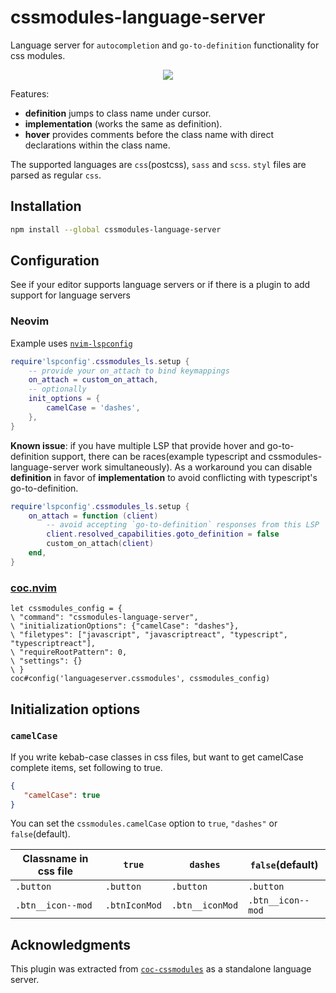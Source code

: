 # cssmodules-language-server

Language server for `autocompletion` and `go-to-definition` functionality for css modules.

<p align="center"><img src="https://user-images.githubusercontent.com/5817809/76164832-0adaf600-6163-11ea-8c8e-548b7aeb1213.gif"></p>

Features:

- **definition** jumps to class name under cursor.
- **implementation** (works the same as definition).
- **hover** provides comments before the class name with direct declarations within the class name.

The supported languages are `css`(postcss), `sass` and `scss`. `styl` files are parsed as regular `css`.

## Installation

```sh
npm install --global cssmodules-language-server
```

## Configuration

See if your editor supports language servers or if there is a plugin to add support for language servers

### Neovim

Example uses [`nvim-lspconfig`](https://github.com/neovim/nvim-lspconfig)

```lua
require'lspconfig'.cssmodules_ls.setup {
    -- provide your on_attach to bind keymappings
    on_attach = custom_on_attach,
    -- optionally
    init_options = {
        camelCase = 'dashes',
    },
}
```

**Known issue**: if you have multiple LSP that provide hover and go-to-definition support, there can be races(example typescript and cssmodules-language-server work simultaneously). As a workaround you can disable **definition** in favor of **implementation** to avoid conflicting with typescript's go-to-definition.

```lua
require'lspconfig'.cssmodules_ls.setup {
    on_attach = function (client)
        -- avoid accepting `go-to-definition` responses from this LSP
        client.resolved_capabilities.goto_definition = false
        custom_on_attach(client)
    end,
}
```

### [coc.nvim](https://github.com/neoclide/coc.nvim)

```vim
let cssmodules_config = {
\ "command": "cssmodules-language-server",
\ "initializationOptions": {"camelCase": "dashes"},
\ "filetypes": ["javascript", "javascriptreact", "typescript", "typescriptreact"],
\ "requireRootPattern": 0,
\ "settings": {}
\ }
coc#config('languageserver.cssmodules', cssmodules_config)
```

## Initialization options

### `camelCase`

If you write kebab-case classes in css files, but want to get camelCase complete items, set following to true.

```json
{
   "camelCase": true
}
```

You can set the `cssmodules.camelCase` option to `true`, `"dashes"` or `false`(default).

| Classname in css file | `true`            | `dashes`        | `false`(default)  |
| --------------------- | ----------------- | --------------- | ----------------- |
| `.button`             | `.button`         | `.button`       | `.button`         |
| `.btn__icon--mod`     | `.btnIconMod`     | `.btn__iconMod` | `.btn__icon--mod` |


## Acknowledgments

This plugin was extracted from [`coc-cssmodules`](https://github.com/antonk52/coc-cssmodules) as a standalone language server.
